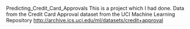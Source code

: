 Predicting_Credit_Card_Approvals
This is a project which I had done. 
Data from the Credit Card Approval dataset from the UCI Machine Learning Repository
http://archive.ics.uci.edu/ml/datasets/credit+approval
